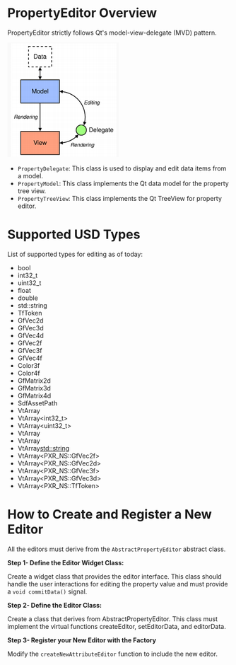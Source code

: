 PropertyEditor Overview
==================================
PropertyEditor strictly follows Qt's model-view-delegate (MVD) pattern.

![](docs/mvd_architecture.png)

- `PropertyDelegate`: This class is used to display and edit data items from a model.
- `PropertyModel`: This class implements the Qt data model for the property tree view.
- `PropertyTreeView`: This class implements the Qt TreeView for property editor.

Supported USD Types
=====================
List of supported types for editing as of today:

- bool
- int32_t
- uint32_t
- float
- double
- std::string
- TfToken
- GfVec2d
- GfVec3d
- GfVec4d
- GfVec2f
- GfVec3f
- GfVec4f
- Color3f
- Color4f
- GfMatrix2d
- GfMatrix3d
- GfMatrix4d
- SdfAssetPath
- VtArray<bool>
- VtArray<int32_t>
- VtArray<uint32_t>
- VtArray<float>
- VtArray<double>
- VtArray<std::string>
- VtArray<PXR_NS::GfVec2f>
- VtArray<PXR_NS::GfVec2d>
- VtArray<PXR_NS::GfVec3f>
- VtArray<PXR_NS::GfVec3d>
- VtArray<PXR_NS::TfToken>

How to Create and Register a New Editor
========================================
All the editors must derive from the `AbstractPropertyEditor` abstract class. 

**Step 1- Define the Editor Widget Class:**

Create a widget class that provides the editor interface. This class should handle the user interactions for editing the property value and must provide a `void commitData()` signal.

**Step 2- Define the Editor Class:**

Create a class that derives from AbstractPropertyEditor. This class must implement the virtual functions createEditor, setEditorData, and editorData.

**Step 3- Register your New Editor with the Factory**

Modify the `createNewAttributeEditor` function to include the new editor.